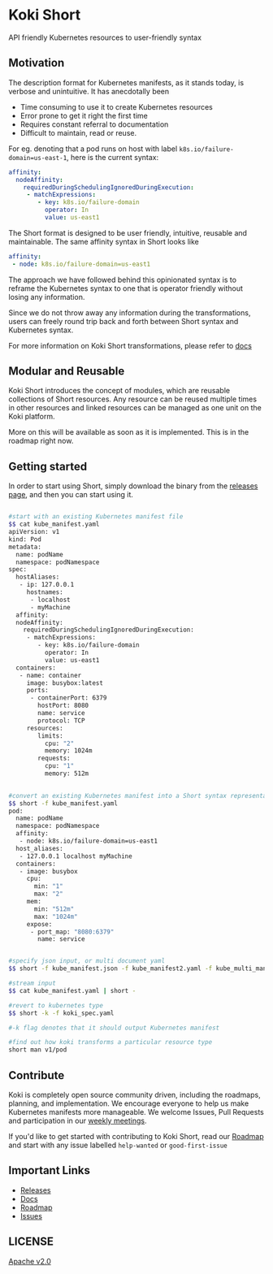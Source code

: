 # Koki Short
API friendly Kubernetes resources to user-friendly syntax

## Motivation
The description format for Kubernetes manifests, as it stands today, is verbose and unintuitive. It has anecdotally been 
 - Time consuming to use it to create Kubernetes resources
 - Error prone to get it right the first time
 - Requires constant referral to documentation
 - Difficult to maintain, read or reuse.  

For eg. denoting that a pod runs on host with label `k8s.io/failure-domain=us-east-1`, here is the current syntax:

```yaml
affinity:
  nodeAffinity:
    requiredDuringSchedulingIgnoredDuringExecution:
     - matchExpressions:
        - key: k8s.io/failure-domain
          operator: In
          value: us-east1
```
The Short format is designed to be user friendly, intuitive, reusable and maintainable. The same affinity syntax in Short looks like

```yaml
affinity:
 - node: k8s.io/failure-domain=us-east1
```
The approach we have followed behind this opinionated syntax is to reframe the Kubernetes syntax to one that is operator friendly without losing any information. 

Since we do not throw away any information during the transformations, users can freely round trip back and forth between Short syntax and Kubernetes syntax.

For more information on Koki Short transformations, please refer to [docs](http://docs.koki.io/short)

## Modular and Reusable

Koki Short introduces the concept of modules, which are reusable collections of Short resources. Any resource can be reused multiple times in other resources and linked resources can be managed as one unit on the Koki platform. 

More on this will be available as soon as it is implemented. This is in the roadmap right now. 

## Getting started

In order to start using Short, simply download the binary from the [releases page](https://github.com/koki/short/releases), and then you can start using it.

```sh

#start with an existing Kubernetes manifest file
$$ cat kube_manifest.yaml
apiVersion: v1
kind: Pod
metadata:
  name: podName
  namespace: podNamespace
spec:
  hostAliases:
   - ip: 127.0.0.1
     hostnames:
      - localhost
      - myMachine
  affinity:
  nodeAffinity:
    requiredDuringSchedulingIgnoredDuringExecution:
     - matchExpressions:
        - key: k8s.io/failure-domain
          operator: In
          value: us-east1
  containers:
   - name: container
     image: busybox:latest
     ports:
      - containerPort: 6379
        hostPort: 8080
        name: service
        protocol: TCP
     resources:
        limits:
          cpu: "2"
          memory: 1024m
        requests:
          cpu: "1"
          memory: 512m

     
#convert an existing Kubernetes manifest into a Short syntax representation, just run
$$ short -f kube_manifest.yaml
pod:
  name: podName
  namespace: podNamespace
  affinity:
   - node: k8s.io/failure-domain=us-east1
  host_aliases:
   - 127.0.0.1 localhost myMachine
  containers:
   - image: busybox
     cpu:
       min: "1"
       max: "2"
     mem:
       min: "512m"
       max: "1024m"
     expose:
      - port_map: "8080:6379"
        name: service


#specify json input, or multi document yaml 
$$ short -f kube_manifest.json -f kube_manifest2.yaml -f kube_multi_manifest.yaml

#stream input
$$ cat kube_manifest.yaml | short -

#revert to kubernetes type
$$ short -k -f koki_spec.yaml

#-k flag denotes that it should output Kubernetes manifest

#find out how koki transforms a particular resource type
short man v1/pod

```

## Contribute
Koki is completely open source community driven, including the roadmaps, planning, and implementation. We encourage everyone to help us make Kubernetes manifests more manageable. We welcome Issues, Pull Requests and participation in our [weekly meetings]().

If you'd like to get started with contributing to Koki Short, read our [Roadmap](https://github.com/koki/short/projects) and start with any issue labelled `help-wanted` or `good-first-issue`

## Important Links

- [Releases](https://github.com/koki/short/releases) 
- [Docs]()
- [Roadmap](https://github.com/koki/short/projects)
- [Issues](https://github.com/koki/short/issues)

## LICENSE
[Apache v2.0](LICENSE)
